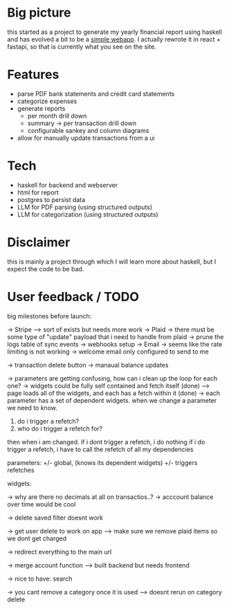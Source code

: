 # Big picture

this started as a project to generate my yearly financial report using haskell
and has evolved a bit to be a [simple webapp](https://myfinancereport.com/).
I actually rewrote it in react + fastapi, so that is currently what you see on the site.

# Features

- parse PDF bank statements and credit card statements
- categorize expenses
- generate reports
  - per month drill down
  - summary -> per transaction drill down
  - configurable sankey and column diagrams
- allow for manually update transactions from a ui

# Tech

- haskell for backend and webserver
- html for report
- postgres to persist data
- LLM for PDF parsing (using structured outputs)
- LLM for categorization (using structured outputs)

# Disclaimer

this is mainly a project through which I will learn more about haskell, but I expect the code to be bad.


# User feedback / TODO

big milestones before launch:

-> Stripe
  --> sort of exists but needs more work
-> Plaid
  -> there must be some type of "update" payload that i need to handle from plaid
  -> prune the logs table of sync events
  -> webhooks setup
-> Email
  -> seems like the rate limiting is not working
  -> welcome email only configured to send to me

-> transaction delete button
-> manaual balance updates

-> parameters are getting confusing, how can i clean up the loop for each one?
  -> widgets could be fully self contained and fetch itself (done)
  --> page loads all of the widgets, and each has a fetch within it (done)
  -> each parameter has a set of dependent widgets. when we change a parameter we need to know.

  1. do i trigger a refetch?
  2. who do i trigger a refetch for?

  then when i am changed. if i dont trigger a refetch, i do nothing
  if i do trigger a refetch, i have to call the refetch of all my dependencies

  parameters:
  +/- global, (knows its dependent widgets)
  +/- triggers refetches

  widgets:



-> why are there no decimals at all on transactios..?
-> acccount balance over time would be cool

-> delete saved filter doesnt work

-> get user delete to work on app
--> make sure we remove plaid items so we dont get charged

-> redirect everything to the main url

-> merge account function
--> built backend but needs frontend

-> nice to have: search

-> you cant remove a category once it is used
--> doesnt rerun on category delete



